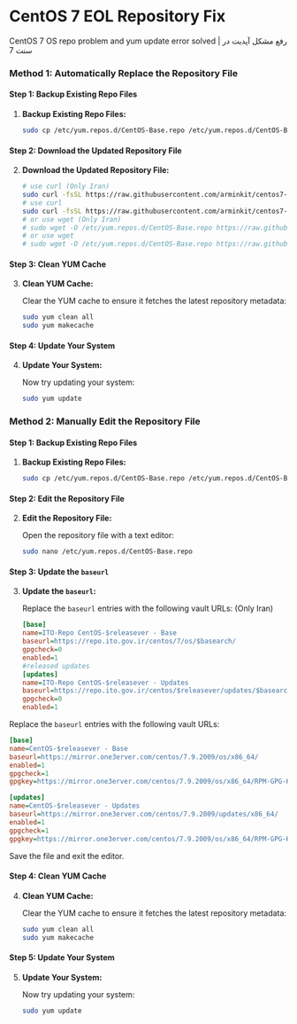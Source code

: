 # CentOS 7 EOL Repository Fix
CentOS 7 OS repo problem and yum update error solved | رفع مشکل آپدیت در سنت 7


### Method 1: Automatically Replace the Repository File

#### Step 1: Backup Existing Repo Files

1. **Backup Existing Repo Files:**

   ```bash
   sudo cp /etc/yum.repos.d/CentOS-Base.repo /etc/yum.repos.d/CentOS-Base.repo.bak
   ```

#### Step 2: Download the Updated Repository File

2. **Download the Updated Repository File:**

   ```bash
   # use curl (Only Iran)
   sudo curl -fsSL https://raw.githubusercontent.com/arminkit/centos7-repo/iran/CentOS-Base.repo -o /etc/yum.repos.d/CentOS-Base.repo
   # use curl
   sudo curl -fsSL https://raw.githubusercontent.com/arminkit/centos7-repo/other/CentOS-Base.repo -o /etc/yum.repos.d/CentOS-Base.repo
   # or use wget (Only Iran)
   # sudo wget -O /etc/yum.repos.d/CentOS-Base.repo https://raw.githubusercontent.com/arminkit/centos7-repo/iran/CentOS-Base.repo
   # or use wget
   # sudo wget -O /etc/yum.repos.d/CentOS-Base.repo https://raw.githubusercontent.com/arminkit/centos7-repo/other/CentOS-Base.repo
   ```

#### Step 3: Clean YUM Cache

3. **Clean YUM Cache:**

   Clear the YUM cache to ensure it fetches the latest repository metadata:

   ```bash
   sudo yum clean all
   sudo yum makecache
   ```

#### Step 4: Update Your System

4. **Update Your System:**

   Now try updating your system:

   ```bash
   sudo yum update
   ```

### Method 2: Manually Edit the Repository File

#### Step 1: Backup Existing Repo Files

1. **Backup Existing Repo Files:**

   ```bash
   sudo cp /etc/yum.repos.d/CentOS-Base.repo /etc/yum.repos.d/CentOS-Base.repo.bak
   ```

#### Step 2: Edit the Repository File

2. **Edit the Repository File:**

   Open the repository file with a text editor:

   ```bash
   sudo nano /etc/yum.repos.d/CentOS-Base.repo
   ```

#### Step 3: Update the `baseurl`

3. **Update the `baseurl`:**

   Replace the `baseurl` entries with the following vault URLs: (Only Iran)

   ```ini
   [base]
   name=ITO-Repo CentOS-$releasever - Base
   baseurl=https://repo.ito.gov.ir/centos/7/os/$basearch/
   gpgcheck=0
   enabled=1
   #released updates
   [updates]
   name=ITO-Repo CentOS-$releasever - Updates
   baseurl=https://repo.ito.gov.ir/centos/$releasever/updates/$basearch/
   gpgcheck=0
   enabled=1
   ```

  Replace the `baseurl` entries with the following vault URLs:

   ```ini
   [base]
name=CentOS-$releasever - Base
baseurl=https://mirror.one3erver.com/centos/7.9.2009/os/x86_64/
enabled=1
gpgcheck=1
gpgkey=https://mirror.one3erver.com/centos/7.9.2009/os/x86_64/RPM-GPG-KEY-CentOS-7
 
[updates]
name=CentOS-$releasever - Updates
baseurl=https://mirror.one3erver.com/centos/7.9.2009/updates/x86_64/
enabled=1
gpgcheck=1
gpgkey=https://mirror.one3erver.com/centos/7.9.2009/os/x86_64/RPM-GPG-KEY-CentOS-7
   ```

   Save the file and exit the editor.

#### Step 4: Clean YUM Cache

4. **Clean YUM Cache:**

   Clear the YUM cache to ensure it fetches the latest repository metadata:

   ```bash
   sudo yum clean all
   sudo yum makecache
   ```

#### Step 5: Update Your System

5. **Update Your System:**

   Now try updating your system:

   ```bash
   sudo yum update
   ```

